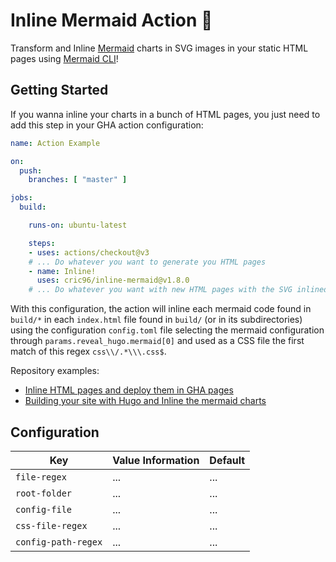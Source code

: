 # Inline Mermaid Action :rocket:
Transform and Inline [Mermaid](https://mermaid-js.github.io/mermaid/#/) charts in SVG images in your static HTML pages using [Mermaid CLI](https://github.com/mermaid-js/mermaid-cli)!

## Getting Started
If you wanna inline your charts in a bunch of HTML pages, you just need to add this step in your GHA action configuration:

```yaml
name: Action Example

on:
  push:
    branches: [ "master" ]

jobs:
  build:

    runs-on: ubuntu-latest

    steps:
    - uses: actions/checkout@v3
    # ... Do whatever you want to generate you HTML pages
    - name: Inline!
      uses: cric96/inline-mermaid@v1.8.0
    # ... Do whatever you want with new HTML pages with the SVG inlined :)
```
With this configuration, the action will inline each mermaid code found in `build/*` in each `index.html` file found in `build/` (or in its subdirectories) using the configuration `config.toml` file selecting the mermaid configuration through `params.reveal_hugo.mermaid[0]` and used as a CSS file the first match of this regex `css\\/.*\\\.css$`. 

Repository examples:
- [Inline HTML pages and deploy them in GHA pages](https://github.com/cric96/example-inline-mermaid)
- [Building your site with Hugo and Inline the mermaid charts](https://github.com/cric96/Template-Hugo-Reveal-Slides)
## Configuration

| Key | Value Information | Default |
| --- | --- | --- |
|`file-regex` | ... | ... |
|`root-folder` | ... | ... |
|`config-file` | ... | ... |
|`css-file-regex` | ... | ... |
|`config-path-regex` | ... | ... |

